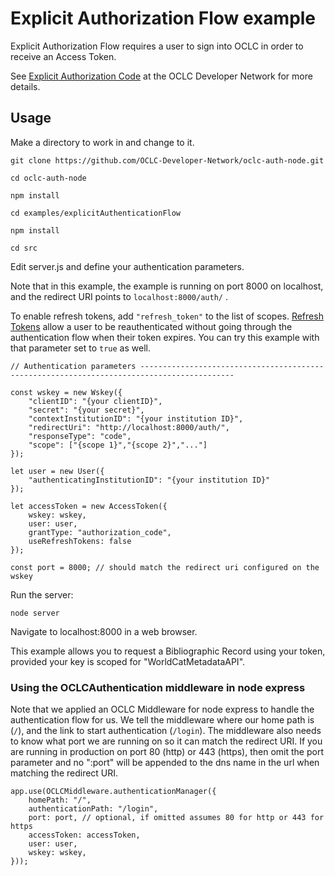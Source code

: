 # Explicit Authorization Flow example

Explicit Authorization Flow requires a user to sign into OCLC in order to receive an Access Token.

See [Explicit Authorization Code](https://www.oclc.org/developer/develop/authentication/access-tokens/explicit-authorization-code.en.html) at the OCLC Developer Network for more details.

## Usage

Make a directory to work in and change to it.

```
git clone https://github.com/OCLC-Developer-Network/oclc-auth-node.git

cd oclc-auth-node

npm install

cd examples/explicitAuthenticationFlow

npm install

cd src
```
Edit server.js and define your authentication parameters.

Note that in this example, the example is running on port 8000 on localhost, and the redirect URI points to ```localhost:8000/auth/``` .

To enable refresh tokens, add ```"refresh_token"``` to the list of scopes. [Refresh Tokens](https://www.oclc.org/developer/develop/authentication/access-tokens/refresh-token.en.html) allow a user to be reauthenticated without going through the authentication flow when their token expires. You can try this example with that parameter set to ```true``` as well.
```
// Authentication parameters -------------------------------------------------------------------------------------------

const wskey = new Wskey({
    "clientID": "{your clientID}",
    "secret": "{your secret}",
    "contextInstitutionID": "{your institution ID}",
    "redirectUri": "http://localhost:8000/auth/",
    "responseType": "code",
    "scope": ["{scope 1}","{scope 2}","..."]
});

let user = new User({
    "authenticatingInstitutionID": "{your institution ID}"
});

let accessToken = new AccessToken({
    wskey: wskey,
    user: user,
    grantType: "authorization_code",
    useRefreshTokens: false
});

const port = 8000; // should match the redirect uri configured on the wskey
```
Run the server:
```
node server
```
Navigate to localhost:8000 in a web browser.

This example allows you to request a Bibliographic Record using your token, provided your key is scoped for "WorldCatMetadataAPI".

### Using the OCLCAuthentication middleware in node express

Note that we applied an OCLC Middleware for node express to handle the authentication flow for us. We tell the middleware where our home path is (```/```), and the link to start authentication (```/login```). The middleware also needs to know what port we are running on so it can match the redirect URI. If you are running in production on port 80 (http) or 443 (https), then omit the port parameter and no ":port" will be appended to the dns name in the url when matching the redirect URI.

```
app.use(OCLCMiddleware.authenticationManager({
    homePath: "/",
    authenticationPath: "/login",
    port: port, // optional, if omitted assumes 80 for http or 443 for https
    accessToken: accessToken,
    user: user,
    wskey: wskey,
}));
```